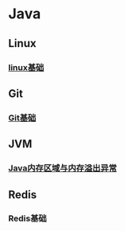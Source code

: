 # Java

## Linux

###  [linux基础](https://github.com/holyholic704/oh_java/blob/master/linux.md)



## Git

### [Git基础](https://github.com/holyholic704/oh_java/blob/master/Git.md)



## JVM

### [Java内存区域与内存溢出异常](https://github.com/holyholic704/oh_java/blob/master/Java内存区域与内存溢出异常.md)



## Redis

### Redis基础

